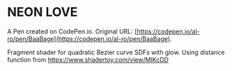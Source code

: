 # NEON LOVE

A Pen created on CodePen.io. Original URL: [https://codepen.io/al-ro/pen/BaaBage](https://codepen.io/al-ro/pen/BaaBage).

Fragment shader for quadratic Bezier curve SDFs with glow. Using distance function from https://www.shadertoy.com/view/MlKcDD